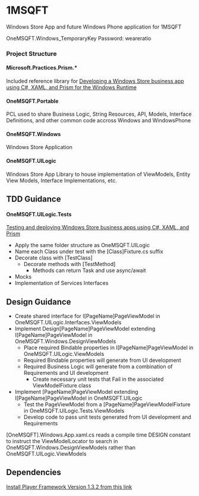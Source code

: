 1MSQFT
======

Windows Store App and future Windows Phone application for 1MSQFT

OneMSQFT.Windows_TemporaryKey
Password: weareratio


### Project Structure


#### Microsoft.Practices.Prism.*
Included reference library for [Developing a Windows Store business app using C#, XAML, and Prism for the Windows Runtime](http://msdn.microsoft.com/en-us/library/windows/apps/xx130643.aspx)

#### OneMSQFT.Portable
PCL used to share Business Logic, String Resources, API, Models, Interface Definitions, and other common code accross Windows and WindowsPhone

#### OneMSQFT.Windows
Windows Store Application

#### OneMSQFT.UILogic
Windows Store App Library to house implementation of ViewModels, Entity View Models, Interface Implementations, etc.


TDD Guidance
-----

#### OneMSQFT.UILogic.Tests
[Testing and deploying Windows Store business apps using C#, XAML, and Prism](http://msdn.microsoft.com/en-us/library/windows/apps/xx130654.aspx)

-   Apply the same folder structure as OneMSQFT.UILogic
-   Name each Class under test with the [Class]Fixture.cs suffix
-   Decorate class with [TestClass]
    -   Decorate methods with [TestMethod]
        -   Methods can return Task and use async/await
-   Mocks
   -   Implementation of Services Interfaces

Design Guidance
-----

- Create shared interface for I[PageName]PageViewModel in OneMSQFT.UILogic.Interfaces.ViewModels
- Implement Design[PageName]PageViewModel extending I[PageName]PageViewModel in OneMSQFT.Windows.DesignViewModels
    - Place required Bindable properties in I[PageName]PageViewModel in OneMSQFT.UILogic.ViewModels
    - Required Bindable properties will generate from UI development
    - Required Business Logic will generate from a combination of Requirements and UI development
        - Create necessary unit tests that Fail in the associated ViewModelFixture class
- Implement [PageName]PageViewModel extending I[PageName]PageViewModel in OneMSQFT.UILogic
    - Test the PageViewModel from a [PageName]PageViewModelFixture in OneMSQFT.UILogic.Tests.ViewModels
    - Develop code to pass unit tests generated from UI development and Requirements

[OneMSQFT].Windows.App.xaml.cs reads a compile time DESIGN constant to instruct the ViewModelLocator to search in OneMSQFT.Windows.DesignViewModels rather than OneMSQFT.UILogic.ViewModels


Dependencies
-----
[Install Player Framework Version 1.3.2 from this link](http://playerframework.codeplex.com/releases/view/116468)
